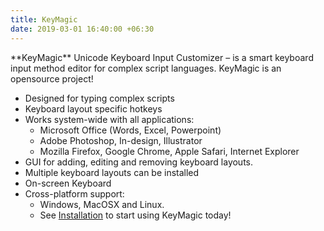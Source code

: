 ```yaml
---
title: KeyMagic
date: 2019-03-01 16:40:00 +06:30
---
```


<div class="glass-card">
**KeyMagic** Unicode Keyboard Input Customizer – is a smart keyboard input method editor for complex script languages. KeyMagic is an opensource project!

* Designed for typing complex scripts
* Keyboard layout specific hotkeys
* Works system-wide with all applications:
  * Microsoft Office (Words, Excel, Powerpoint)
  * Adobe Photoshop, In-design, Illustrator
  * Mozilla Firefox, Google Chrome, Apple Safari, Internet Explorer
* GUI for adding, editing and removing keyboard layouts.
* Multiple keyboard layouts can be installed
* On-screen Keyboard
* Cross-platform support:
  * Windows, MacOSX and Linux.
  * See [Installation](/installation) to start using KeyMagic today!
</div>